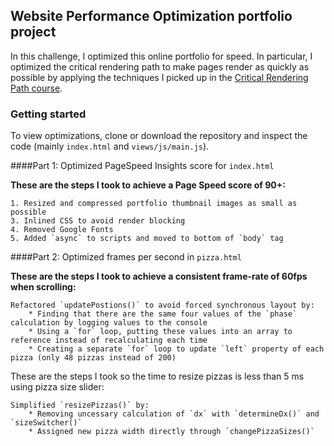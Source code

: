 ## Website Performance Optimization portfolio project

In this challenge, I optimized this online portfolio for speed. In particular, I optimized the critical rendering path to make pages render as quickly as possible by applying the techniques I picked up in the [Critical Rendering Path course](https://www.udacity.com/course/ud884).

### Getting started

To view optimizations, clone or download the repository and inspect the code (mainly `index.html` and `views/js/main.js`).

####Part 1: Optimized PageSpeed Insights score for `index.html`

**These are the steps I took to achieve a Page Speed score of 90+:**

	1. Resized and compressed portfolio thumbnail images as small as possible
	3. Inlined CSS to avoid render blocking
	4. Removed Google Fonts
	5. Added `async` to scripts and moved to bottom of `body` tag

####Part 2: Optimized frames per second in `pizza.html`

**These are the steps I took to achieve a consistent frame-rate of 60fps when scrolling:**

	Refactored `updatePostions()` to avoid forced synchronous layout by:
		* Finding that there are the same four values of the `phase` calculation by logging values to the console
		* Using a `for` loop, putting these values into an array to reference instead of recalculating each time
		* Creating a separate `for` loop to update `left` property of each pizza (only 48 pizzas instead of 200)

These are the steps I took so the time to resize pizzas is less than 5 ms using pizza size slider:

	Simplified `resizePizzas()` by:
		* Removing uncessary calculation of `dx` with `determineDx()` and `sizeSwitcher()`
		* Assigned new pizza width directly through `changePizzaSizes()`